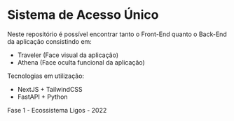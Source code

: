 # Sistema de Acesso Único

Neste repositório é possível encontrar tanto o Front-End quanto o Back-End da aplicação consistindo em:

- Traveler (Face visual da aplicação)
- Athena (Face oculta funcional da aplicação)

Tecnologias em utilização:

- NextJS + TailwindCSS
- FastAPI + Python

Fase 1 - Ecossistema Ligos - 2022
